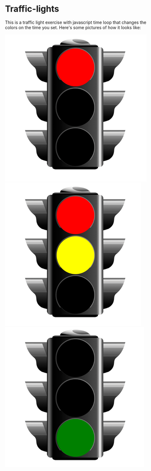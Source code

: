 # Traffic-lights
This is a traffic light exercise with javascript time loop that changes the colors on the time you set. Here's some pictures of how it looks like:

![alt text](https://raw.githubusercontent.com/Eduard949/Traffic-lights/master/Screenshot_1.png)
![alt text](https://raw.githubusercontent.com/Eduard949/Traffic-lights/master/Screenshot_2.png)
![alt text](https://raw.githubusercontent.com/Eduard949/Traffic-lights/master/Screenshot_3.png)
